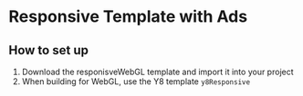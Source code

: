 # Responsive Template with Ads

## How to set up 
1) Download the responisveWebGL template and import it into your project
2) When building for WebGL, use the Y8 template `y8Responsive` 

